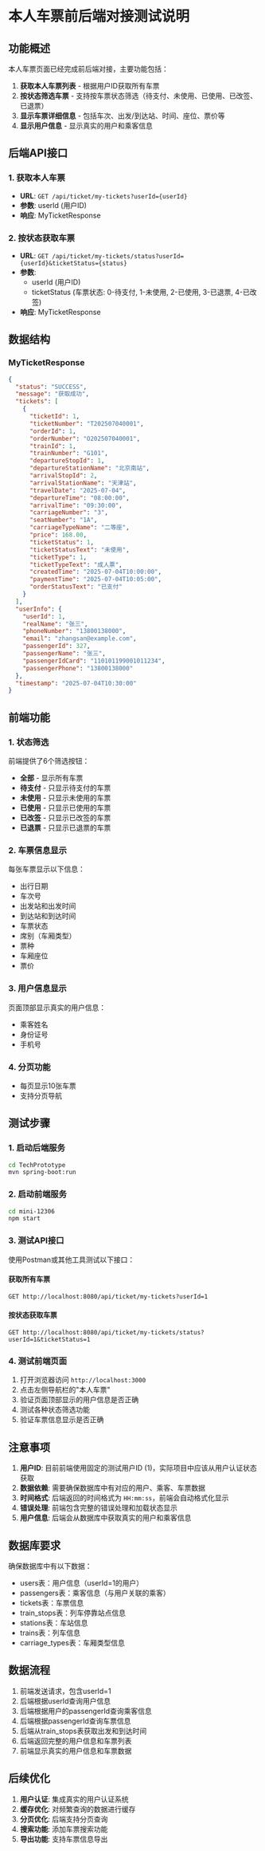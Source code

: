 # 本人车票前后端对接测试说明

## 功能概述

本人车票页面已经完成前后端对接，主要功能包括：

1. **获取本人车票列表** - 根据用户ID获取所有车票
2. **按状态筛选车票** - 支持按车票状态筛选（待支付、未使用、已使用、已改签、已退票）
3. **显示车票详细信息** - 包括车次、出发/到达站、时间、座位、票价等
4. **显示用户信息** - 显示真实的用户和乘客信息

## 后端API接口

### 1. 获取本人车票
- **URL**: `GET /api/ticket/my-tickets?userId={userId}`
- **参数**: userId (用户ID)
- **响应**: MyTicketResponse

### 2. 按状态获取车票
- **URL**: `GET /api/ticket/my-tickets/status?userId={userId}&ticketStatus={status}`
- **参数**: 
  - userId (用户ID)
  - ticketStatus (车票状态: 0-待支付, 1-未使用, 2-已使用, 3-已退票, 4-已改签)
- **响应**: MyTicketResponse

## 数据结构

### MyTicketResponse
```json
{
  "status": "SUCCESS",
  "message": "获取成功",
  "tickets": [
    {
      "ticketId": 1,
      "ticketNumber": "T202507040001",
      "orderId": 1,
      "orderNumber": "O202507040001",
      "trainId": 1,
      "trainNumber": "G101",
      "departureStopId": 1,
      "departureStationName": "北京南站",
      "arrivalStopId": 2,
      "arrivalStationName": "天津站",
      "travelDate": "2025-07-04",
      "departureTime": "08:00:00",
      "arrivalTime": "09:30:00",
      "carriageNumber": "3",
      "seatNumber": "1A",
      "carriageTypeName": "二等座",
      "price": 168.00,
      "ticketStatus": 1,
      "ticketStatusText": "未使用",
      "ticketType": 1,
      "ticketTypeText": "成人票",
      "createdTime": "2025-07-04T10:00:00",
      "paymentTime": "2025-07-04T10:05:00",
      "orderStatusText": "已支付"
    }
  ],
  "userInfo": {
    "userId": 1,
    "realName": "张三",
    "phoneNumber": "13800138000",
    "email": "zhangsan@example.com",
    "passengerId": 327,
    "passengerName": "张三",
    "passengerIdCard": "110101199001011234",
    "passengerPhone": "13800138000"
  },
  "timestamp": "2025-07-04T10:30:00"
}
```

## 前端功能

### 1. 状态筛选
前端提供了6个筛选按钮：
- **全部** - 显示所有车票
- **待支付** - 只显示待支付的车票
- **未使用** - 只显示未使用的车票
- **已使用** - 只显示已使用的车票
- **已改签** - 只显示已改签的车票
- **已退票** - 只显示已退票的车票

### 2. 车票信息显示
每张车票显示以下信息：
- 出行日期
- 车次号
- 出发站和出发时间
- 到达站和到达时间
- 车票状态
- 席别（车厢类型）
- 票种
- 车厢座位
- 票价

### 3. 用户信息显示
页面顶部显示真实的用户信息：
- 乘客姓名
- 身份证号
- 手机号

### 4. 分页功能
- 每页显示10张车票
- 支持分页导航

## 测试步骤

### 1. 启动后端服务
```bash
cd TechPrototype
mvn spring-boot:run
```

### 2. 启动前端服务
```bash
cd mini-12306
npm start
```

### 3. 测试API接口
使用Postman或其他工具测试以下接口：

#### 获取所有车票
```
GET http://localhost:8080/api/ticket/my-tickets?userId=1
```

#### 按状态获取车票
```
GET http://localhost:8080/api/ticket/my-tickets/status?userId=1&ticketStatus=1
```

### 4. 测试前端页面
1. 打开浏览器访问 `http://localhost:3000`
2. 点击左侧导航栏的"本人车票"
3. 验证页面顶部显示的用户信息是否正确
4. 测试各种状态筛选功能
5. 验证车票信息显示是否正确

## 注意事项

1. **用户ID**: 目前前端使用固定的测试用户ID (1)，实际项目中应该从用户认证状态获取
2. **数据依赖**: 需要确保数据库中有对应的用户、乘客、车票数据
3. **时间格式**: 后端返回的时间格式为 `HH:mm:ss`，前端会自动格式化显示
4. **错误处理**: 前端包含完整的错误处理和加载状态显示
5. **用户信息**: 后端会从数据库中获取真实的用户和乘客信息

## 数据库要求

确保数据库中有以下数据：
- users表：用户信息（userId=1的用户）
- passengers表：乘客信息（与用户关联的乘客）
- tickets表：车票信息
- train_stops表：列车停靠站点信息
- stations表：车站信息
- trains表：列车信息
- carriage_types表：车厢类型信息

## 数据流程

1. 前端发送请求，包含userId=1
2. 后端根据userId查询用户信息
3. 后端根据用户的passengerId查询乘客信息
4. 后端根据passengerId查询车票信息
5. 后端从train_stops表获取出发和到达时间
6. 后端返回完整的用户信息和车票列表
7. 前端显示真实的用户信息和车票数据

## 后续优化

1. **用户认证**: 集成真实的用户认证系统
2. **缓存优化**: 对频繁查询的数据进行缓存
3. **分页优化**: 后端支持分页查询
4. **搜索功能**: 添加车票搜索功能
5. **导出功能**: 支持车票信息导出 